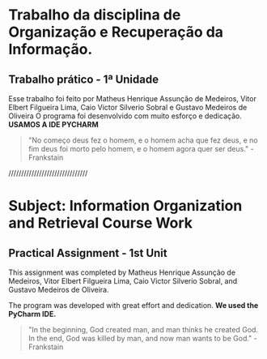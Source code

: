# Trabalho da disciplina de Organização e Recuperação da Informação.
## Trabalho prático - 1ª Unidade

Esse trabalho foi feito por Matheus Henrique Assunção de Medeiros, Vitor Elbert Filgueira Lima, Caio Victor Silverio Sobral e Gustavo Medeiros de Oliveira
O programa foi desenvolvido com muito esforço e dedicação.
**USAMOS A IDE PYCHARM**

> "No começo deus fez o homem, e o homem acha que fez deus, e no fim deus foi morto pelo homem, e o homem agora quer ser deus." - Frankstain

///////////////////////////////

# Subject: Information Organization and Retrieval Course Work

## Practical Assignment - 1st Unit

This assignment was completed by Matheus Henrique Assunção de Medeiros, Vitor Elbert Filgueira Lima, Caio Victor Silverio Sobral, and Gustavo Medeiros de Oliveira.

The program was developed with great effort and dedication.
**We used the PyCharm IDE.**

> "In the beginning, God created man, and man thinks he created God. In the end, God was killed by man, and now man wants to be God." - Frankstain
